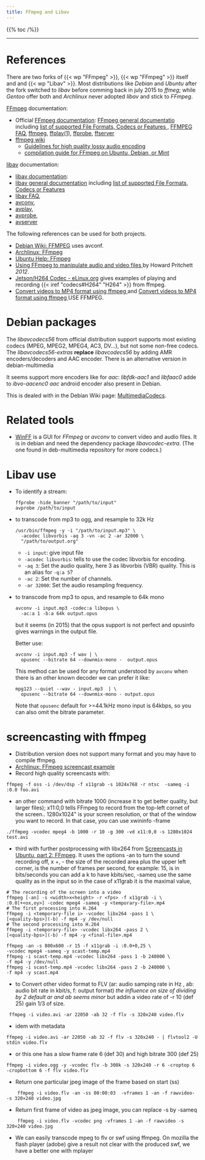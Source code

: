```yaml
---
title: FFmpeg and Libav
---
```


{{% toc /%}}

------

# References

There are two forks of {{< wp "FFmpeg" >}}, {{< wp "FFmpeg" >}} itself and and
{{< wp "Libav" >}}. Most distributions like _Debian_ and _Ubuntu_ after the fork
switched to _libav_ before comming back in july 2015 to _ffmeg_; while
_Gentoo_ offer both and _Archlinux_ never adopted _libav_ and stick to _FFmpeg_.


[FFmpeg](http://www.ffmpeg.org/) documentation:

-   Official
    [FFmpeg documentation](http://www.ffmpeg.org/documentation.html):
    [FFmpeg general documentatio](http://ffmpeg.org/general.html)
    including [list of supported File Formats, Codecs or Features
    ](http://ffmpeg.org/general.html#Supported-File-Formats_002c-Codecs-or-Features),
    [FFMPEG FAQ](http://ffmpeg.org/faq.html),
    [ffmpeg](http://www.ffmpeg.org/ffmpeg.html),
    [ffplay(1)](http://www.ffmpeg.org/ffplay.html),
    [ffprobe](http://www.ffmpeg.org/ffprobe.html),
    [ffserver](http://www.ffmpeg.org/ffserver.html)
-   [ffmpeg wiki](http://trac.ffmpeg.org/wiki)
    -   [Guidelines for high quality lossy audio encoding
         ](http://trac.ffmpeg.org/wiki/Encode/HighQualityAudio)
    -   [compilation guide for  FFmpeg on Ubuntu, Debian, or Mint
        ](https://trac.ffmpeg.org/wiki/CompilationGuide/Ubuntu)

[libav](http://libav.org/) documentation:

-   [libav documentation](http://libav.org/documentation.html):
-   [libav general documentation](http://libav.org/general.html)
    including [list of supported File Formats, Codecs or Features
    ](http://libav.org/general.html#Supported-File-Formats-and-Codecs)
-   [libav FAQ](http://libav.org/faq.html),
-   [avconv](http://libav.org/avconv.html),
-   [avplay](http://libav.org/avplay.html),
-   [avprobe](http://libav.org/avprobe.html),
-   [avserver](http://libav.org/avserver.html)

The following references can be used for both projects.

-   [Debian Wiki: FFMPEG](https://wiki.debian.org/ffmpeg/) uses avconf.
-   [Archlinux: FFmpeg](https://wiki.archlinux.org/index.php/FFmpeg)
-   [Ubuntu Help: FFmpeg](https://help.ubuntu.com/community/FFmpeg)
-   [Using FFmpeg to manipulate audio and video files
    ](http://howto-pages.org/ffmpeg/) by Howard Pritchett _2012_.
-   [Jetson/H264 Codec - eLinux.org](https://elinux.org/Jetson/H264_Codec)
    gives examples of playing and recording
    {{< iref "codecs#H264" "H264" >}} from ffmpeg.
-   [Convert videos to MP4 format using ffmpeg
    ](https://www.bugcodemaster.com/article/convert-videos-mp4-format-using-ffmpeg) and
    [Convert videos to MP4 format using ffmpeg
    ](https://www.bugcodemaster.com/article/convert-videos-mp4-format-using-ffmpeg)
    USE FFMPEG.

# Debian packages

The _libavcodecs56_ from official distribution support supports most
existing codecs (MPEG, MPEG2, MPEG4, AC3, DV...), but not some
non-free codecs.
The _libavcodecs56-extras_ __replace__  _libavcodecs56_ by adding AMR
encoders/decoders and AAC encoder. There is an alternative version in debian-multimedia

It seems support more encoders like for _aac_: _libfdk-aac1_ and
_libfaac0_  adde to _ibvo-aacenc0_ _aac_ android encoder also present
in Debian.

This is dealed with in the Debian Wiki page:
[MultimediaCodecs](https://wiki.debian.org/MultimediaCodecs).

# Related tools

-   [WinFF](http://winff.org/)
    is a GUI for _FFmpeg_ or _avconv_ to convert video and audio files.
    It is in debian and need the dependency package
    _libavcodec-extra_. (The one found in deb-multimedia repository
    for more codecs.)

# Libav use

-   To identify a stream:

        ffprobe -hide_banner "/path/to/input"
        avprobe /path/to/input

-   to transcode from mp3 to ogg, and resample to 32k Hz

        /usr/bin/ffmpeg -y -i "/path/to/input.mp3" \
          -acodec libvorbis -aq 3 -vn -ac 2 -ar 32000 \
          "/path/to/output.org"

    -   `-i input`: give input file
    -   `-acodec libvorbis`: tells to use the codec libvorbis for
        encoding.
    -   `-aq 3`: Set the audio quality, here 3 as libvorbis (VBR)
        quality. This is an alias for `-q:a 5`?
    -   `-ac 2`: Set the number of channels.
    -   `-ar 32000`: Set the audio resampling frequency.

-   to transcode from mp3 to opus, and resample to 64k mono

        avconv -i input.mp3 -codec:a libopus \
          -ac:a 1 -b:a 64k output.opus

    but it seems (in 2015) that the opus support is not perfect and
    opusinfo gives warnings in the output file.

    Better use:

        avconv -i input.mp3 -f wav | \
          opusenc --bitrate 64 --downmix-mono -  output.opus

    This method can be used for any format understood by `avconv`
    when there is an other known decoder we can prefer it like:

        mpg123 --quiet --wav - input.mp3  | \
          opusenc --bitrate 64 --downmix-mono - output.opus

    Note that `opusenc` default for >=44.1kHz mono input is 64kbps, so
    you can also omit the bitrate parameter.

# screencasting with ffmpeg
 * Distribution version does not support many format
   and you may have to compile ffmpeg.
 * [Archlinux: FFmpeg screencast example
   ](https://wiki.archlinux.org/index.php/FFmpeg#Screen_cast)
 * Record high quality screencasts with:
~~~~~~~~~~~~~~~
ffmpeg -f oss -i /dev/dsp -f x11grab -s 1024x768 -r ntsc  -sameq -i :0.0 foo.avi
~~~~~~~~~~~~~~~
 * an other command with bitrate 1000 (increase it to get better quality, but larger files); x11:0,0 tells FFmpeg to
 record from the top-left cornet of the screen.. 1280x1024" is your screen resolution, or that of the window you want to
 record. In that case, you can use xwininfo -frame
~~~~~~~~~~~~~~~
./ffmpeg -vcodec mpeg4 -b 1000 -r 10 -g 300 -vd x11:0,0 -s 1280x1024 test.avi
~~~~~~~~~~~~~~~
 * third with further postprocessing with libx264 from
 [Screencasts in Ubuntu, part 2: FFmpeg](http://polishlinux.org/linux/ubuntu/screencasts-in-ubuntu-part-2/). It uses the options
 -an to turn the sound recording off, <width>x<height> +<ox>,<oy>  - the size of the recorded area plus the upper left corner,
 <fps> is the number of frames per second, for example: 15, <quality-bps> is in bits/seconds you can add a k to have kbits/sec,
 -sameq  use the same quality as in the input so in the case of x11grab it is the maximal value,
~~~~~~~~~~~~~~~
# The recording of the screen into a video
ffmpeg [-an] -s <width>x<height> -r <fps> -f x11grab -i \
:0.0[+<ox,oy>] -codec mpeg4 -sameq -y <temporary-file>.mp4
# The first processing into H.264
ffmpeg -i <temporary-file i> -vcodec libx264 -pass 1 \
[<quality-bps>](-b) -f mp4 -y /dev/null
# The second processing into H.264
ffmpeg -i <temporary-file> -vcodec libx264 -pass 2 \
[<quality-bps>](-b) -f mp4 -y <final-file>.mp4
~~~~~~~~~~~~~~~

~~~~~~~~~~~~~~~
ffmpeg -an -s 800x600 -r 15 -f x11grab -i :0.0+0,25 \
-vcodec mpeg4 -sameq -y scast-temp.mp4
ffmpeg -i scast-temp.mp4 -vcodec libx264 -pass 1 -b 240000 \
-f mp4 -y /dev/null
ffmpeg -i scast-temp.mp4 -vcodec libx264 -pass 2 -b 240000 \
-f mp4 -y scast.mp4
~~~~~~~~~~~~~~~

 * to Convert other video format to FLV (ar: audio samping rate in Hz , ab: audio bit rate in kbit/s, f: output format) _the influence on size of dividing by 2 default ar and ab seems minor_ but addin a video rate of -r 10 (def 25) gain 1/3 of size.
~~~~~~~~~~~~~~~
 ffmpeg -i video.avi -ar 22050 -ab 32 -f flv -s 320x240 video.flv
~~~~~~~~~~~~~~~
 * idem with metadata
~~~~~~~~~~~~~~~
ffmpeg -i video.avi -ar 22050 -ab 32 -f flv -s 320x240 - | flvtool2 -U stdin video.flv
~~~~~~~~~~~~~~~
 * or this one has a slow frame rate 6 (def 30) and high bitrate 300 (def 25)
~~~~~~~~~~~~~~~
ffmpeg -i video.ogg -y -vcodec flv -b 300k -s 320x240 -r 6 -croptop 6 -cropbottom 6 -f flv video.flv
~~~~~~~~~~~~~~~
 * Return one particular jpeg image of the frame based on start (ss)
~~~~~~~~~~~~~~~
    ffmpeg -i video.flv -an -ss 00:00:03  -vframes 1 -an -f rawvideo- -s 320×240 video.jpg
~~~~~~~~~~~~~~~
 * Return first frame of video as jpeg image, you can replace -s by  -sameq
~~~~~~~~~~~~~~~
    ffmpeg -i video.flv -vcodec png -vframes 1 -an -f rawvideo -s 320×240 video.jpg
~~~~~~~~~~~~~~~

 * We can easily transcode mpeg to flv or swf using ffmpeg. On mozilla the flash player (adobe) give a result not clear with the produced swf, we have a better one with mplayer


<!-- Local Variables: -->
<!-- mode: markdown -->
<!-- ispell-local-dictionary: "english" -->
<!-- End: -->
